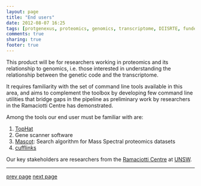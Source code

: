 ```yaml
---
layout: page
title: "End users"
date: 2012-08-07 16:25
tags: [protgenexus, proteomics, genomics, transcriptome, DIISRTE, fundedByAustralianNationalDataService, andsApps, ap11, andsCustomers, andsOwners]
comments: true
sharing: true
footer: true
---
```


This product will be for researchers working in proteomics and its relationship to genomics, i.e. those interested in understanding
the relationship between the genetic code and the transcriptome.

It requires familiarity with the set of command line tools available in this area, and aims to complement the toolbox by
developing few command line utilities that bridge gaps in the pipeline as preliminary work by researchers in the Ramaciotti
Centre has demonstrated.

Among the tools our end user must be familiar with are:

1. [TopHat](http://tophat.cbcb.umd.edu/)
1. Gene scanner software
1. [Mascot](http://www.matrixscience.com/products.html): Search algorithm for Mass Spectral proteomics datasets
1. [cufflinks](http://cufflinks.cbcb.umd.edu/)

Our key stakeholders are researchers from the [Ramaciotti Centre](ramaciotti.unsw.edu.au) at [UNSW](http://www.unsw.edu.au/).

<hr/>

[prev page](/why/) [next page](/measuring-success/)

